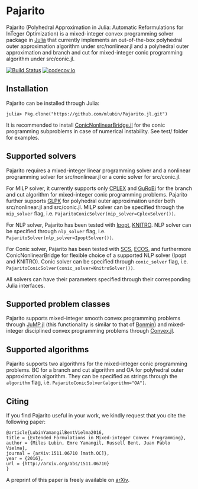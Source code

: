 # Pajarito

Pajarito (Polyhedral Approximation in Julia: Automatic Reformulations for InTeger Optimization) is a mixed-integer convex programming solver package in [Julia](http://julialang.org/) that currently implements an out-of-the-box polyhedral outer approximation algorithm under src/nonlinear.jl and a polyhedral outer approximation and branch and cut for mixed-integer conic programming algorithm under src/conic.jl.

[![Build Status](https://travis-ci.org/mlubin/Pajarito.jl.svg?branch=master)](https://travis-ci.org/mlubin/Pajarito.jl) [![codecov.io](https://codecov.io/github/mlubin/Pajarito.jl/coverage.svg?branch=master)](https://codecov.io/github/mlubin/Pajarito.jl?branch=master)

## Installation

Pajarito can be installed through Julia:

```
julia> Pkg.clone("https://github.com/mlubin/Pajarito.jl.git")
```

It is recommended to install [ConicNonlinearBridge.jl](https://github.com/mlubin/ConicNonlinearBridge.jl) for the conic programming subproblems in case of numerical instability. See test/ folder for examples.

## Supported solvers

Pajarito requires a mixed-integer linear programming solver and a nonlinear programming solver for src/nonlinear.jl or a conic solver for src/conic.jl. 

For MILP solver, it currently supports only [CPLEX](http://www-01.ibm.com/software/commerce/optimization/cplex-optimizer/) and [GuRoBi](http://www.gurobi.com/) for the branch and cut algorithm for mixed-integer conic programming problems. Pajarito further supports [GLPK](http://www.gnu.org/software/glpk/) for polyhedral outer approximation under both src/nonlinear.jl and src/conic.jl. MILP solver can be specified through the `mip_solver` flag, i.e. `PajaritoConicSolver(mip_solver=CplexSolver())`.

For NLP solver, Pajarito has been tested with [Ipopt](https://projects.coin-or.org/Ipopt), [KNITRO](http://www.ziena.com/knitro.htm). NLP solver can be specified through `nlp_solver` flag, i.e. `PajaritoSolver(nlp_solver=IpoptSolver())`.

For Conic solver, Pajarito has been tested with [SCS](https://github.com/cvxgrp/scs), [ECOS](https://github.com/ifa-ethz/ecos), and furthermore ConicNonlinearBridge for flexible choice of a supported NLP solver (Ipopt and KNITRO). Conic solver can be specified through `conic_solver` flag, i.e. `PajaritoConicSolver(conic_solver=KnitroSolver())`.

All solvers can have their parameters specified through their corresponding Julia interfaces.

## Supported problem classes

Pajarito supports mixed-integer smooth convex programming problems through [JuMP.jl](https://github.com/JuliaOpt/JuMP.jl) (this functionality is similar to that of [Bonmin](https://projects.coin-or.org/Bonmin)) and mixed-integer disciplined convex programming problems through [Convex.jl](https://github.com/JuliaOpt/Convex.jl).

## Supported algorithms

Pajarito supports two algorithms for the mixed-integer conic programming problems. BC for a branch and cut algorithm and OA for polyhedral outer approximation algorithm. They can be specified as strings through the `algorithm` flag, i.e. `PajaritoConicSolver(algorithm="OA")`.

## Citing

If you find Pajarito useful in your work, we kindly request that you cite the following paper:

    @article{LubinYamangilBentVielma2016,
    title = {Extended Formulations in Mixed-integer Convex Programming},
    author = {Miles Lubin, Emre Yamangil, Russell Bent, Juan Pablo Vielma},
    journal = {arXiv:1511.06710 [math.OC]},
    year = {2016},
    url = {http://arxiv.org/abs/1511.06710}
    }

A preprint of this paper is freely available on [arXiv](http://arxiv.org/abs/1511.06710).

